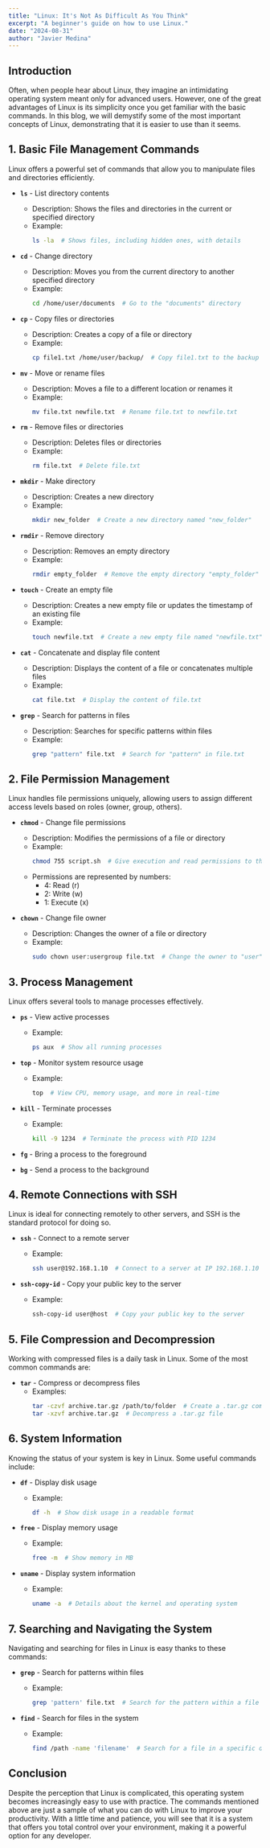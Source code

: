```yaml
---
title: "Linux: It's Not As Difficult As You Think"
excerpt: "A beginner's guide on how to use Linux."
date: "2024-08-31"
author: "Javier Medina"
---
```


## Introduction

Often, when people hear about Linux, they imagine an intimidating operating system meant only for advanced users. However, one of the great advantages of Linux is its simplicity once you get familiar with the basic commands. In this blog, we will demystify some of the most important concepts of Linux, demonstrating that it is easier to use than it seems.

## 1. Basic File Management Commands

Linux offers a powerful set of commands that allow you to manipulate files and directories efficiently.

- **`ls`** - List directory contents
  - Description: Shows the files and directories in the current or specified directory
  - Example:
    ```bash
    ls -la  # Shows files, including hidden ones, with details
    ```

- **`cd`** - Change directory
  - Description: Moves you from the current directory to another specified directory
  - Example:
    ```bash
    cd /home/user/documents  # Go to the "documents" directory
    ```

- **`cp`** - Copy files or directories
  - Description: Creates a copy of a file or directory
  - Example:
    ```bash
    cp file1.txt /home/user/backup/  # Copy file1.txt to the backup directory
    ```

- **`mv`** - Move or rename files
  - Description: Moves a file to a different location or renames it
  - Example:
    ```bash
    mv file.txt newfile.txt  # Rename file.txt to newfile.txt
    ```

- **`rm`** - Remove files or directories
  - Description: Deletes files or directories
  - Example:
    ```bash
    rm file.txt  # Delete file.txt
    ```

- **`mkdir`** - Make directory
  - Description: Creates a new directory
  - Example:
    ```bash
    mkdir new_folder  # Create a new directory named "new_folder"
    ```

- **`rmdir`** - Remove directory
  - Description: Removes an empty directory
  - Example:
    ```bash
    rmdir empty_folder  # Remove the empty directory "empty_folder"
    ```

- **`touch`** - Create an empty file
  - Description: Creates a new empty file or updates the timestamp of an existing file
  - Example:
    ```bash
    touch newfile.txt  # Create a new empty file named "newfile.txt"
    ```

- **`cat`** - Concatenate and display file content
  - Description: Displays the content of a file or concatenates multiple files
  - Example:
    ```bash
    cat file.txt  # Display the content of file.txt
    ```

- **`grep`** - Search for patterns in files
  - Description: Searches for specific patterns within files
  - Example:
    ```bash
    grep "pattern" file.txt  # Search for "pattern" in file.txt
    ```

## 2. File Permission Management

Linux handles file permissions uniquely, allowing users to assign different access levels based on roles (owner, group, others).

- **`chmod`** - Change file permissions
  - Description: Modifies the permissions of a file or directory
  - Example:
    ```bash
    chmod 755 script.sh  # Give execution and read permissions to the owner
    ```
  - Permissions are represented by numbers:
    - 4: Read (r)
    - 2: Write (w)
    - 1: Execute (x)

- **`chown`** - Change file owner
  - Description: Changes the owner of a file or directory
  - Example:
    ```bash
    sudo chown user:usergroup file.txt  # Change the owner to "user"
    ```

## 3. Process Management

Linux offers several tools to manage processes effectively.

- **`ps`** - View active processes
  - Example:
    ```bash
    ps aux  # Show all running processes
    ```

- **`top`** - Monitor system resource usage
  - Example:
    ```bash
    top  # View CPU, memory usage, and more in real-time
    ```

- **`kill`** - Terminate processes
  - Example:
    ```bash
    kill -9 1234  # Terminate the process with PID 1234
    ```

- **`fg`** - Bring a process to the foreground
- **`bg`** - Send a process to the background

## 4. Remote Connections with SSH

Linux is ideal for connecting remotely to other servers, and SSH is the standard protocol for doing so.

- **`ssh`** - Connect to a remote server
  - Example:
    ```bash
    ssh user@192.168.1.10  # Connect to a server at IP 192.168.1.10
    ```

- **`ssh-copy-id`** - Copy your public key to the server
  - Example:
    ```bash
    ssh-copy-id user@host  # Copy your public key to the server
    ```

## 5. File Compression and Decompression

Working with compressed files is a daily task in Linux. Some of the most common commands are:

- **`tar`** - Compress or decompress files
  - Examples:
    ```bash
    tar -czvf archive.tar.gz /path/to/folder  # Create a .tar.gz compressed file
    tar -xzvf archive.tar.gz  # Decompress a .tar.gz file
    ```

## 6. System Information

Knowing the status of your system is key in Linux. Some useful commands include:

- **`df`** - Display disk usage
  - Example:
    ```bash
    df -h  # Show disk usage in a readable format
    ```

- **`free`** - Display memory usage
  - Example:
    ```bash
    free -m  # Show memory in MB
    ```

- **`uname`** - Display system information
  - Example:
    ```bash
    uname -a  # Details about the kernel and operating system
    ```

## 7. Searching and Navigating the System

Navigating and searching for files in Linux is easy thanks to these commands:

- **`grep`** - Search for patterns within files
  - Example:
    ```bash
    grep 'pattern' file.txt  # Search for the pattern within a file
    ```

- **`find`** - Search for files in the system
  - Example:
    ```bash
    find /path -name 'filename'  # Search for a file in a specific directory
    ```

## Conclusion

Despite the perception that Linux is complicated, this operating system becomes increasingly easy to use with practice. The commands mentioned above are just a sample of what you can do with Linux to improve your productivity. With a little time and patience, you will see that it is a system that offers you total control over your environment, making it a powerful option for any developer.
